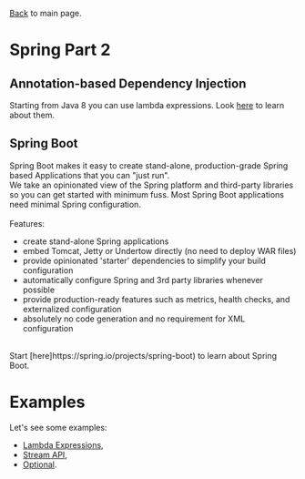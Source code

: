 
[Back](../README.md) to main page.

# Spring Part 2

## Annotation-based Dependency Injection

Starting from Java 8 you can use lambda expressions.
Look [here](https://www.udemy.com/course/java-tutorial/learn/lecture/1467284) to learn about them.

## Spring Boot

Spring Boot makes it easy to create stand-alone, production-grade Spring based Applications that you can "just run". <br/>
We take an opinionated view of the Spring platform and third-party libraries so you can get started with minimum fuss. Most Spring Boot applications need minimal Spring configuration. <br/><br/>
Features:
 - create stand-alone Spring applications
 - embed Tomcat, Jetty or Undertow directly (no need to deploy WAR files)
 - provide opinionated 'starter' dependencies to simplify your build configuration
 - automatically configure Spring and 3rd party libraries whenever possible
 - provide production-ready features such as metrics, health checks, and externalized configuration
 - absolutely no code generation and no requirement for XML configuration
<br/>
Start [here]https://spring.io/projects/spring-boot) to learn about Spring Boot.

# Examples

Let's see some examples:

- [Lambda Expressions](src/test/java/test/LambdaExpressionsTest.java),
- [Stream API](src/test/java/test/StreamsTest.java),
- [Optional](src/test/java/test/OptionalTest.java).
